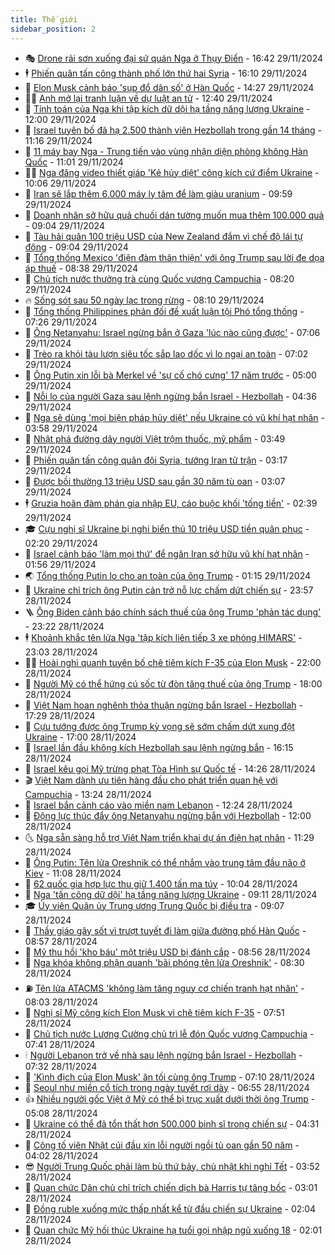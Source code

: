 ```yaml
---
title: Thế giới
sidebar_position: 2
---
```


<!-- vnexpress-the-gioi:START -->
- 🎭 [Drone rải sơn xuống đại sứ quán Nga ở Thụy Điển](https://vnexpress.net/drone-rai-son-xuong-dai-su-quan-nga-o-thuy-dien-4822075.html) - 16:42 29/11/2024
- 🕴 [Phiến quân tấn công thành phố lớn thứ hai Syria](https://vnexpress.net/phien-quan-tan-cong-thanh-pho-lon-thu-hai-syria-4822070.html) - 16:10 29/11/2024
- 🤭 [Elon Musk cảnh báo &#39;sụp đổ dân số&#39; ở Hàn Quốc](https://vnexpress.net/elon-musk-canh-bao-sup-do-dan-so-o-han-quoc-4822057.html) - 14:27 29/11/2024
- 🧑‍💻 [Anh mở lại tranh luận về dự luật an tử](https://vnexpress.net/anh-mo-lai-tranh-luan-ve-du-luat-an-tu-4822036.html) - 12:40 29/11/2024
- 🦏 [Tính toán của Nga khi tập kích dữ dội hạ tầng năng lượng Ukraine](https://vnexpress.net/tinh-toan-cua-nga-khi-tap-kich-du-doi-ha-tang-nang-luong-ukraine-4821730.html) - 12:00 29/11/2024
- 🦒 [Israel tuyên bố đã hạ 2.500 thành viên Hezbollah trong gần 14 tháng](https://vnexpress.net/israel-tuyen-bo-da-ha-2-500-thanh-vien-hezbollah-trong-gan-14-thang-4821947.html) - 11:16 29/11/2024
- 🌈 [11 máy bay Nga - Trung tiến vào vùng nhận diện phòng không Hàn Quốc](https://vnexpress.net/11-may-bay-nga-trung-tien-vao-vung-nhan-dien-phong-khong-han-quoc-4822002.html) - 11:01 29/11/2024
- 🧑‍🏫 [Nga đăng video thiết giáp &#39;Kẻ hủy diệt&#39; công kích cứ điểm Ukraine](https://vnexpress.net/nga-dang-video-thiet-giap-ke-huy-diet-cong-kich-cu-diem-ukraine-4821986.html) - 10:06 29/11/2024
- 🐲 [Iran sẽ lắp thêm 6.000 máy ly tâm để làm giàu uranium](https://vnexpress.net/iran-se-lap-them-6-000-may-ly-tam-de-lam-giau-uranium-4821910.html) - 09:59 29/11/2024
- 🦒 [Doanh nhân sở hữu quả chuối dán tường muốn mua thêm 100.000 quả](https://vnexpress.net/doanh-nhan-so-huu-qua-chuoi-dan-tuong-muon-mua-them-100-000-qua-4821948.html) - 09:04 29/11/2024
- 🐻 [Tàu hải quân 100 triệu USD của New Zealand đắm vì chế độ lái tự động](https://vnexpress.net/tau-hai-quan-100-trieu-usd-cua-new-zealand-dam-vi-che-do-lai-tu-dong-4821858.html) - 09:04 29/11/2024
- 🚀 [Tổng thống Mexico &#39;điện đàm thân thiện&#39; với ông Trump sau lời đe dọa áp thuế](https://vnexpress.net/tong-thong-mexico-dien-dam-than-thien-voi-ong-trump-sau-loi-de-doa-ap-thue-4821855.html) - 08:38 29/11/2024
- 🥰 [Chủ tịch nước thưởng trà cùng Quốc vương Campuchia](https://vnexpress.net/chu-tich-nuoc-thuong-tra-cung-quoc-vuong-campuchia-4821900.html) - 08:20 29/11/2024
- 🔥 [Sống sót sau 50 ngày lạc trong rừng](https://vnexpress.net/song-sot-sau-50-ngay-lac-trong-rung-4821753.html) - 08:10 29/11/2024
- 🥳 [Tổng thống Philippines phản đối đề xuất luận tội Phó tổng thống](https://vnexpress.net/tong-thong-philippines-phan-doi-de-xuat-luan-toi-pho-tong-thong-4821877.html) - 07:26 29/11/2024
- 💼 [Ông Netanyahu: Israel ngừng bắn ở Gaza &#39;lúc nào cũng được&#39;](https://vnexpress.net/ong-netanyahu-israel-ngung-ban-o-gaza-luc-nao-cung-duoc-4821886.html) - 07:06 29/11/2024
- 🤡 [Trèo ra khỏi tàu lượn siêu tốc sắp lao dốc vì lo ngại an toàn](https://vnexpress.net/treo-ra-khoi-tau-luon-sieu-toc-sap-lao-doc-vi-lo-ngai-an-toan-4821560.html) - 07:02 29/11/2024
- 🌁 [Ông Putin xin lỗi bà Merkel về &#39;sự cố chó cưng&#39; 17 năm trước](https://vnexpress.net/ong-putin-xin-loi-ba-merkel-ve-su-co-cho-cung-17-nam-truoc-4821816.html) - 05:00 29/11/2024
- 🤩 [Nỗi lo của người Gaza sau lệnh ngừng bắn Israel - Hezbollah](https://vnexpress.net/noi-lo-cua-nguoi-gaza-sau-lenh-ngung-ban-israel-hezbollah-4821261.html) - 04:36 29/11/2024
- 🎉 [Nga sẽ dùng &#39;mọi biện pháp hủy diệt&#39; nếu Ukraine có vũ khí hạt nhân](https://vnexpress.net/nga-se-dung-moi-bien-phap-huy-diet-neu-ukraine-co-vu-khi-hat-nhan-4821746.html) - 03:58 29/11/2024
- 🎉 [Nhật phá đường dây người Việt trộm thuốc, mỹ phẩm](https://vnexpress.net/nhat-pha-duong-day-nguoi-viet-trom-thuoc-my-pham-4821752.html) - 03:49 29/11/2024
- 🌁 [Phiến quân tấn công quân đội Syria, tướng Iran tử trận](https://vnexpress.net/phien-quan-tan-cong-quan-doi-syria-tuong-iran-tu-tran-4821747.html) - 03:17 29/11/2024
- 🌊 [Được bồi thường 13 triệu USD sau gần 30 năm tù oan](https://vnexpress.net/duoc-boi-thuong-13-trieu-usd-sau-gan-30-nam-tu-oan-4821729.html) - 03:07 29/11/2024
- 🕴 [Gruzia hoãn đàm phán gia nhập EU, cáo buộc khối &#39;tống tiền&#39;](https://vnexpress.net/gruzia-hoan-dam-phan-gia-nhap-eu-cao-buoc-khoi-tong-tien-4821732.html) - 02:39 29/11/2024
- 🎓 [Cựu nghị sĩ Ukraine bị nghi biển thủ 10 triệu USD tiền quân phục](https://vnexpress.net/cuu-nghi-si-ukraine-bi-nghi-bien-thu-10-trieu-usd-tien-quan-phuc-4821733.html) - 02:20 29/11/2024
- 🦩 [Israel cảnh báo &#39;làm mọi thứ&#39; để ngăn Iran sở hữu vũ khí hạt nhân](https://vnexpress.net/israel-canh-bao-lam-moi-thu-de-ngan-iran-so-huu-vu-khi-hat-nhan-4821698.html) - 01:56 29/11/2024
- 🌏 [Tổng thống Putin lo cho an toàn của ông Trump](https://vnexpress.net/tong-thong-putin-lo-cho-an-toan-cua-ong-trump-4821696.html) - 01:15 29/11/2024
- 🌋 [Ukraine chỉ trích ông Putin cản trở nỗ lực chấm dứt chiến sự](https://vnexpress.net/ukraine-chi-trich-ong-putin-can-tro-no-luc-cham-dut-chien-su-4821694.html) - 23:57 28/11/2024
- 🪜 [Ông Biden cảnh báo chính sách thuế của ông Trump &#39;phản tác dụng&#39;](https://vnexpress.net/ong-biden-canh-bao-chinh-sach-thue-cua-ong-trump-phan-tac-dung-4821683.html) - 23:22 28/11/2024
- 🕴 [Khoảnh khắc tên lửa Nga &#39;tập kích liên tiếp 3 xe phóng HIMARS&#39;](https://vnexpress.net/khoanh-khac-ten-lua-nga-tap-kich-lien-tiep-3-xe-phong-himars-4821662.html) - 23:03 28/11/2024
- 🧑‍🏫 [Hoài nghi quanh tuyên bố chê tiêm kích F-35 của Elon Musk](https://vnexpress.net/hoai-nghi-quanh-tuyen-bo-che-tiem-kich-f-35-cua-elon-musk-4821037.html) - 22:00 28/11/2024
- 🌮 [Người Mỹ có thể hứng cú sốc từ đòn tăng thuế của ông Trump](https://vnexpress.net/nguoi-my-co-the-hung-cu-soc-tu-don-tang-thue-cua-ong-trump-4820793.html) - 18:00 28/11/2024
- 🚦 [Việt Nam hoan nghênh thỏa thuận ngừng bắn Israel - Hezbollah](https://vnexpress.net/viet-nam-hoan-nghenh-thoa-thuan-ngung-ban-israel-hezbollah-4821685.html) - 17:29 28/11/2024
- 💫 [Cựu tướng được ông Trump kỳ vọng sẽ sớm chấm dứt xung đột Ukraine](https://vnexpress.net/cuu-tuong-duoc-ong-trump-ky-vong-se-som-cham-dut-xung-dot-ukraine-4821250.html) - 17:00 28/11/2024
- 🤡 [Israel lần đầu không kích Hezbollah sau lệnh ngừng bắn](https://vnexpress.net/israel-lan-dau-khong-kich-hezbollah-sau-lenh-ngung-ban-4821666.html) - 16:15 28/11/2024
- 🦣 [Israel kêu gọi Mỹ trừng phạt Tòa Hình sự Quốc tế](https://vnexpress.net/israel-keu-goi-my-trung-phat-toa-hinh-su-quoc-te-4821655.html) - 14:26 28/11/2024
- 🎬 [Việt Nam dành ưu tiên hàng đầu cho phát triển quan hệ với Campuchia](https://vnexpress.net/viet-nam-danh-uu-tien-hang-dau-cho-phat-trien-quan-he-voi-campuchia-4821636.html) - 13:24 28/11/2024
- 🎉 [Israel bắn cảnh cáo vào miền nam Lebanon](https://vnexpress.net/israel-ban-canh-cao-vao-mien-nam-lebanon-4821623.html) - 12:24 28/11/2024
- 🎡 [Động lực thúc đẩy ông Netanyahu ngừng bắn với Hezbollah](https://vnexpress.net/dong-luc-thuc-day-ong-netanyahu-ngung-ban-voi-hezbollah-4821276.html) - 12:00 28/11/2024
- 🌜 [Nga sẵn sàng hỗ trợ Việt Nam triển khai dự án điện hạt nhân](https://vnexpress.net/nga-san-sang-ho-tro-viet-nam-trien-khai-du-an-dien-hat-nhan-4821587.html) - 11:29 28/11/2024
- 🎡 [Ông Putin: Tên lửa Oreshnik có thể nhắm vào trung tâm đầu não ở Kiev](https://vnexpress.net/ong-putin-ten-lua-oreshnik-co-the-nham-vao-trung-tam-dau-nao-o-kiev-4821627.html) - 11:08 28/11/2024
- 🤗 [62 quốc gia hợp lực thu giữ 1.400 tấn ma túy](https://vnexpress.net/62-quoc-gia-hop-luc-thu-giu-1-400-tan-ma-tuy-4821532.html) - 10:04 28/11/2024
- 🦩 [Nga &#39;tấn công dữ dội&#39; hạ tầng năng lượng Ukraine](https://vnexpress.net/nga-tan-cong-du-doi-ha-tang-nang-luong-ukraine-4821534.html) - 09:11 28/11/2024
- 🎓 [Ủy viên Quân ủy Trung ương Trung Quốc bị điều tra](https://vnexpress.net/uy-vien-quan-uy-trung-uong-trung-quoc-bi-dieu-tra-4821516.html) - 09:07 28/11/2024
- 🌁 [Thầy giáo gây sốt vì trượt tuyết đi làm giữa đường phố Hàn Quốc](https://vnexpress.net/thay-giao-gay-sot-vi-truot-tuyet-di-lam-giua-duong-pho-han-quoc-4821498.html) - 08:57 28/11/2024
- 🤩 [Mỹ thu hồi &#39;kho báu&#39; một triệu USD bị đánh cắp](https://vnexpress.net/my-thu-hoi-kho-bau-mot-trieu-usd-bi-danh-cap-4821415.html) - 08:56 28/11/2024
- 👹 [Nga khóa không phận quanh &#39;bãi phóng tên lửa Oreshnik&#39;](https://vnexpress.net/nga-khoa-khong-phan-quanh-bai-phong-ten-lua-oreshnik-4821475.html) - 08:30 28/11/2024
- ⛽️ [Tên lửa ATACMS &#39;không làm tăng nguy cơ chiến tranh hạt nhân&#39;](https://vnexpress.net/ten-lua-atacms-khong-lam-tang-nguy-co-chien-tranh-hat-nhan-4821466.html) - 08:03 28/11/2024
- 🚀 [Nghị sĩ Mỹ công kích Elon Musk vì chê tiêm kích F-35](https://vnexpress.net/nghi-si-my-cong-kich-elon-musk-vi-che-tiem-kich-f-35-4821433.html) - 07:51 28/11/2024
- 🎡 [Chủ tịch nước Lương Cường chủ trì lễ đón Quốc vương Campuchia](https://vnexpress.net/chu-tich-nuoc-luong-cuong-chu-tri-le-don-quoc-vuong-campuchia-4821476.html) - 07:41 28/11/2024
- 🕯 [Người Lebanon trở về nhà sau lệnh ngừng bắn Israel - Hezbollah](https://vnexpress.net/nguoi-lebanon-tro-ve-nha-sau-lenh-ngung-ban-israel-hezbollah-4821397.html) - 07:32 28/11/2024
- 🐻 [&#39;Kình địch của Elon Musk&#39; ăn tối cùng ông Trump](https://vnexpress.net/kinh-dich-cua-elon-musk-an-toi-cung-ong-trump-4821370.html) - 07:10 28/11/2024
- 🚦 [Seoul như miền cổ tích trong ngày tuyết rơi dày](https://vnexpress.net/seoul-nhu-mien-co-tich-trong-ngay-tuyet-roi-day-4821271.html) - 06:55 28/11/2024
- 👍 [Nhiều người gốc Việt ở Mỹ có thể bị trục xuất dưới thời ông Trump](https://vnexpress.net/nhieu-nguoi-goc-viet-o-my-co-the-bi-truc-xuat-duoi-thoi-ong-trump-4813100.html) - 05:08 28/11/2024
- 🚀 [Ukraine có thể đã tổn thất hơn 500.000 binh sĩ trong chiến sự](https://vnexpress.net/ukraine-co-the-da-ton-that-hon-500-000-binh-si-trong-chien-su-4821347.html) - 04:31 28/11/2024
- 🌮 [Công tố viên Nhật cúi đầu xin lỗi người ngồi tù oan gần 50 năm](https://vnexpress.net/cong-to-vien-nhat-cui-dau-xin-loi-nguoi-ngoi-tu-oan-gan-50-nam-4821074.html) - 04:02 28/11/2024
- 😎 [Người Trung Quốc phải làm bù thứ bảy, chủ nhật khi nghỉ Tết](https://vnexpress.net/nguoi-trung-quoc-phai-lam-bu-thu-bay-chu-nhat-khi-nghi-tet-4821325.html) - 03:52 28/11/2024
- 🐲 [Quan chức Dân chủ chỉ trích chiến dịch bà Harris tự tâng bốc](https://vnexpress.net/quan-chuc-dan-chu-chi-trich-chien-dich-ba-harris-tu-tang-boc-4821258.html) - 03:01 28/11/2024
- 💫 [Đồng ruble xuống mức thấp nhất kể từ đầu chiến sự Ukraine](https://vnexpress.net/dong-ruble-xuong-muc-thap-nhat-ke-tu-dau-chien-su-ukraine-4821260.html) - 02:04 28/11/2024
- 👀 [Quan chức Mỹ hối thúc Ukraine hạ tuổi gọi nhập ngũ xuống 18](https://vnexpress.net/quan-chuc-my-hoi-thuc-ukraine-ha-tuoi-goi-nhap-ngu-xuong-18-4821256.html) - 02:01 28/11/2024<!-- vnexpress-the-gioi:END -->